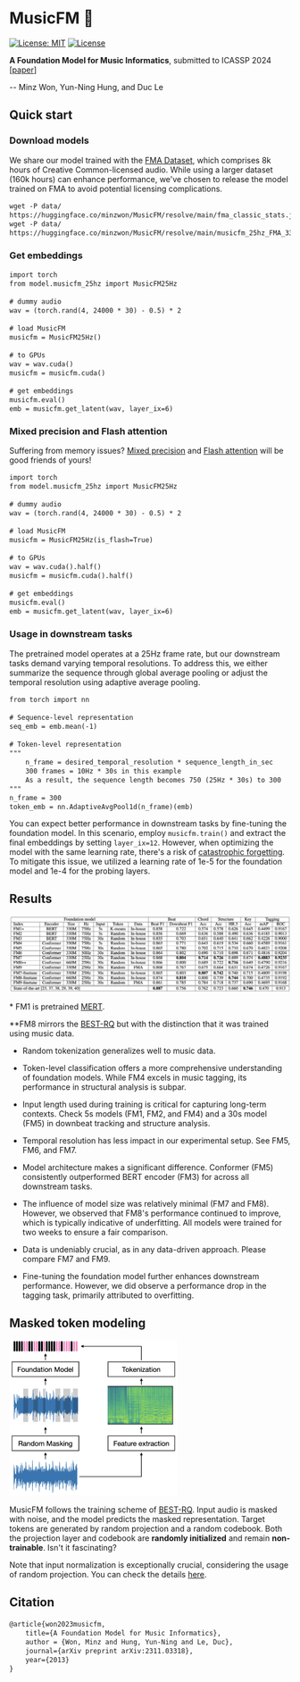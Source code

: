 # MusicFM 🤖
[![License: MIT](https://img.shields.io/badge/License-MIT-yellow.svg)](https://opensource.org/licenses/MIT)
[![License](https://img.shields.io/github/license/openshift/source-to-image.svg)](https://www.apache.org/licenses/LICENSE-2.0.html)


**A Foundation Model for Music Informatics**, submitted to ICASSP 2024 [[paper](https://arxiv.org/abs/2311.03318)]

-- Minz Won, Yun-Ning Hung, and Duc Le 


## Quick start
### Download models
We share our model trained with the [FMA Dataset](https://github.com/mdeff/fma), which comprises 8k hours of Creative Common-licensed audio. While using a larger dataset (160k hours) can enhance performance, we've chosen to release the model trained on FMA to avoid potential licensing complications.

```
wget -P data/ https://huggingface.co/minzwon/MusicFM/resolve/main/fma_classic_stats.json
wget -P data/ https://huggingface.co/minzwon/MusicFM/resolve/main/musicfm_25hz_FMA_330m_500k.pt
```

### Get embeddings
```
import torch
from model.musicfm_25hz import MusicFM25Hz

# dummy audio
wav = (torch.rand(4, 24000 * 30) - 0.5) * 2

# load MusicFM
musicfm = MusicFM25Hz()

# to GPUs
wav = wav.cuda()
musicfm = musicfm.cuda()

# get embeddings
musicfm.eval()
emb = musicfm.get_latent(wav, layer_ix=6)
```

### Mixed precision and Flash attention
Suffering from memory issues? [Mixed precision](https://pytorch.org/tutorials/recipes/recipes/amp_recipe.html) and [Flash attention](https://arxiv.org/abs/2205.14135) will be good friends of yours!

```
import torch
from model.musicfm_25hz import MusicFM25Hz

# dummy audio
wav = (torch.rand(4, 24000 * 30) - 0.5) * 2

# load MusicFM
musicfm = MusicFM25Hz(is_flash=True)

# to GPUs
wav = wav.cuda().half()
musicfm = musicfm.cuda().half()

# get embeddings
musicfm.eval()
emb = musicfm.get_latent(wav, layer_ix=6)
```

### Usage in downstream tasks
The pretrained model operates at a 25Hz frame rate, but our downstream tasks demand varying temporal resolutions. To address this, we either summarize the sequence through global average pooling or adjust the temporal resolution using adaptive average pooling. 

```
from torch import nn

# Sequence-level representation
seq_emb = emb.mean(-1)

# Token-level representation
"""
	n_frame = desired_temporal_resolution * sequence_length_in_sec
	300 frames = 10Hz * 30s in this example
	As a result, the sequence length becomes 750 (25Hz * 30s) to 300
"""
n_frame = 300 
token_emb = nn.AdaptiveAvgPool1d(n_frame)(emb)
```

You can expect better performance in downstream tasks by fine-tuning the foundation model. In this scenario, employ `musicfm.train()` and extract the final embeddings by setting `layer_ix=12`. However, when optimizing the model with the same learning rate, there's a risk of [catastrophic forgetting](https://en.wikipedia.org/wiki/Catastrophic_interference). To mitigate this issue, we utilized a learning rate of 1e-5 for the foundation model and 1e-4 for the probing layers.



## Results

<img src="figs/Table1.png" width="800">

\* FM1 is pretrained [MERT](https://arxiv.org/abs/2306.00107). 

\*\*FM8 mirrors the [BEST-RQ](https://arxiv.org/abs/2202.01855) but with the distinction that it was trained using music data.


- Random tokenization generalizes well to music data. 

- Token-level classification offers a more comprehensive understanding of foundation models. While FM4 excels in music tagging, its performance in structural analysis is subpar.

- Input length used during training is critical for capturing
long-term contexts. Check 5s models (FM1, FM2, and FM4) and a 30s model (FM5) in downbeat tracking and structure analysis.

- Temporal resolution has less impact in our experimental setup. See FM5, FM6, and FM7.

- Model architecture makes a significant difference. Conformer (FM5) consistently outperformed BERT encoder (FM3) for across all downstream tasks. 

- The influence of model size was relatively minimal (FM7 and FM8). However, we observed that FM8's performance continued to improve, which is typically indicative of underfitting. All models were trained for two weeks to ensure a fair comparison.

- Data is undeniably crucial, as in any data-driven approach. Please compare FM7 and FM9.

- Fine-tuning the foundation model further enhances downstream performance. However, we did observe a performance
drop in the tagging task, primarily attributed to overfitting.

## Masked token modeling
<img src="figs/Fig1.png" width="300">

MusicFM follows the training scheme of [BEST-RQ](https://arxiv.org/abs/2202.01855). Input audio is masked with noise, and the model predicts the masked representation. Target tokens are generated by random projection and a random codebook. Both the projection layer and codebook are **randomly initialized** and remain **non-trainable**. Isn't it fascinating?

Note that input normalization is exceptionally crucial, considering the usage of random projection. You can check the details [here](https://github.com/minzwon/musicfm/blob/d5d0f313add9f3c32c41f95521760b1a136809ed/model/musicfm_25hz.py#L148).

## Citation
```
@article{won2023musicfm,
    title={A Foundation Model for Music Informatics},
    author = {Won, Minz and Hung, Yun-Ning and Le, Duc},
    journal={arXiv preprint arXiv:2311.03318},
    year={2013}
}
```
